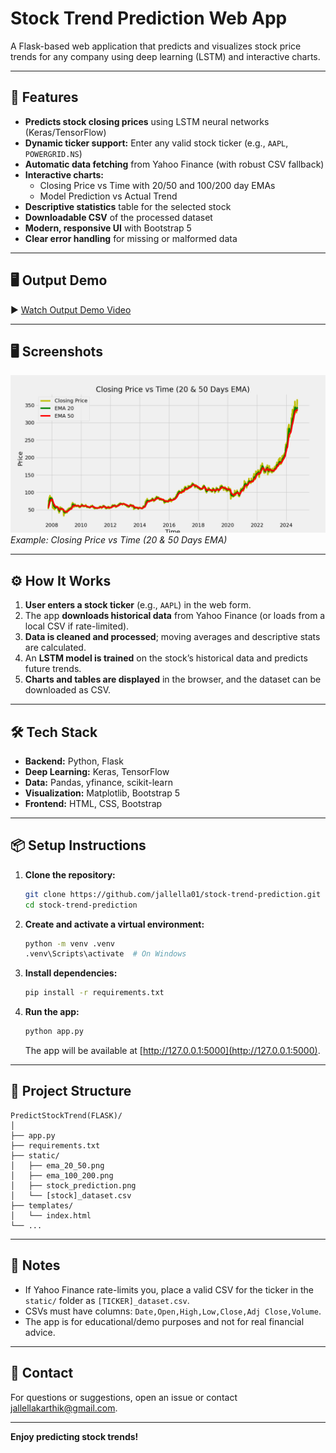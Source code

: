 # Stock Trend Prediction Web App

A Flask-based web application that predicts and visualizes stock price trends for any company using deep learning (LSTM) and interactive charts.

---

## 🚀 Features

- **Predicts stock closing prices** using LSTM neural networks (Keras/TensorFlow)
- **Dynamic ticker support:** Enter any valid stock ticker (e.g., `AAPL`, `POWERGRID.NS`)
- **Automatic data fetching** from Yahoo Finance (with robust CSV fallback)
- **Interactive charts:** 
  - Closing Price vs Time with 20/50 and 100/200 day EMAs
  - Model Prediction vs Actual Trend
- **Descriptive statistics** table for the selected stock
- **Downloadable CSV** of the processed dataset
- **Modern, responsive UI** with Bootstrap 5
- **Clear error handling** for missing or malformed data

---



## 🖥️ Output Demo

▶️ [Watch Output Demo Video]([https://drive.google.com/your-video-link](https://drive.google.com/file/d/1mLpL5AB8pa6h_AUFt9FhZL6cJYjS06ys/view?usp=sharing))



---

## 🖥️ Screenshots

![App Screenshot](PredictStockTrend(FLASK)/static/ema_20_50.png)
*Example: Closing Price vs Time (20 & 50 Days EMA)*

---

## ⚙️ How It Works

1. **User enters a stock ticker** (e.g., `AAPL`) in the web form.
2. The app **downloads historical data** from Yahoo Finance (or loads from a local CSV if rate-limited).
3. **Data is cleaned and processed**; moving averages and descriptive stats are calculated.
4. An **LSTM model is trained** on the stock’s historical data and predicts future trends.
5. **Charts and tables are displayed** in the browser, and the dataset can be downloaded as CSV.

---

## 🛠️ Tech Stack

- **Backend:** Python, Flask
- **Deep Learning:** Keras, TensorFlow
- **Data:** Pandas, yfinance, scikit-learn
- **Visualization:** Matplotlib, Bootstrap 5
- **Frontend:** HTML, CSS, Bootstrap

---

## 📦 Setup Instructions

1. **Clone the repository:**
    ```bash
    git clone https://github.com/jallella01/stock-trend-prediction.git
    cd stock-trend-prediction
    ```

2. **Create and activate a virtual environment:**
    ```bash
    python -m venv .venv
    .venv\Scripts\activate  # On Windows
    ```

3. **Install dependencies:**
    ```bash
    pip install -r requirements.txt
    ```

4. **Run the app:**
    ```bash
    python app.py
    ```
    The app will be available at [http://127.0.0.1:5000](http://127.0.0.1:5000).

---

## 📁 Project Structure

```
PredictStockTrend(FLASK)/
│
├── app.py
├── requirements.txt
├── static/
│   ├── ema_20_50.png
│   ├── ema_100_200.png
│   ├── stock_prediction.png
│   └── [stock]_dataset.csv
├── templates/
│   └── index.html
└── ...
```

---

## 📝 Notes

- If Yahoo Finance rate-limits you, place a valid CSV for the ticker in the `static/` folder as `[TICKER]_dataset.csv`.
- CSVs must have columns: `Date,Open,High,Low,Close,Adj Close,Volume`.
- The app is for educational/demo purposes and not for real financial advice.

---

## 📧 Contact

For questions or suggestions, open an issue or contact [jallellakarthik@gmail.com](mailto:jallellakarthik@gmail.com).

---

**Enjoy predicting stock trends!**
